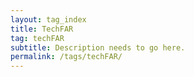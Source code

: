 ```yaml
---
layout: tag_index
title: TechFAR
tag: techFAR
subtitle: Description needs to go here.
permalink: /tags/techFAR/
---
```

